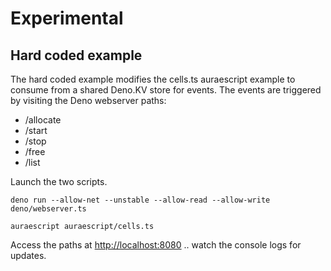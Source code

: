 # Experimental

## Hard coded example

The hard coded example modifies the cells.ts auraescript example to consume from a shared Deno.KV store for events.
The events are triggered by visiting the Deno webserver paths:

- /allocate
- /start
- /stop
- /free
- /list

Launch the two scripts.

    deno run --allow-net --unstable --allow-read --allow-write deno/webserver.ts

    auraescript auraescript/cells.ts

Access the paths at <http://localhost:8080> .. watch the console logs for updates.
